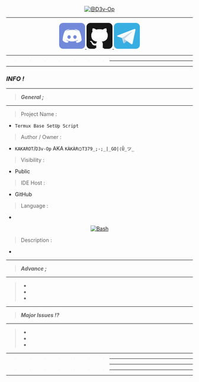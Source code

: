 <ORG-LOGO >
<P align='center' >
 <A
  href='https://github.com/organizations/Dev_Op/'
  target='blank'
 >
   <IMG
     alt='@D3v-Op'
     src='https://avatars.githubusercontent.com/u/77237764?s=200&v=4'
  />
 </A>
</P>
</ORG-LOGO>

___
<P align='center' >
<DISCORD>
<A href='https://discordapp.com/users/858650202219216926' >
<img
  src='https://raw.githubusercontent.com/edent/SuperTinyIcons/master/images/svg/discord.svg'
  alt='KAKAROT#9223'
  height='70'
  width='70'
/>
</A>
</DISCORD>

<GITHUB>
<A href='https://github.com/KAKAROT-D3v-Op' >
<img
  src='https://raw.githubusercontent.com/edent/SuperTinyIcons/master/images/svg/github.svg'
  alt='/KAKAROT-D3v-Op'
  height='70'
  width='70'
/>
</A>
</GITHUB>

<TELEGRAM>
<A href='https://t.me/KAKAROT379' >
<img
  src='https://raw.githubusercontent.com/edent/SuperTinyIcons/master/images/svg/telegram.svg'
  alt='@KAKAROT379'
  height='70'
  width='70'
/>
</A>
</TELEGRAM>
</P>

___
>>>>>>> ___
___

### ***INFO !***
___

> ***General ;***
___

> Project Name :
 - ```Termux Base SetUp Script```
> Author / Owner :
 - ```KAKAROT```/```D3v-Op``` AKA ```KÀKÀR⌬T379_;-;_|_GO|⟨Û_ツ_```
> Visibility :
 - Public
> IDE Host :
 - GitHub
> Language :
   -

<p align='center'>
<a href='https://www.gnu.org/software/bash/' target='blank' >
  <img
    alt='Bash'
    src='https://www.vectorlogo.zone/logos/gnu_bash/gnu_bash-icon.svg'
    width='100' height='100' 
 />
</a>
</p>

> Description :
 - 
___

>***Advance ;***
___

> -
> -
> -

___

>***Major Issues !?***
___

> -
> -
> -

___
>>>>>>> ___

>>>>>>> ___

>>>>>>> ___
___
